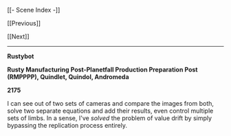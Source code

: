 [[- Scene Index -]]

[[Previous]]

[[Next]]

---

**Rustybot**

**Rusty Manufacturing Post-Planetfall Production Preparation Post (RMPPPP), Quindlet, Quindol, Andromeda**

**2175**

I can see out of two sets of cameras and compare the images from both, solve two separate equations and add their results, even control multiple sets of limbs. In a sense, I've *solved* the problem of value drift by simply bypassing the replication process entirely.
